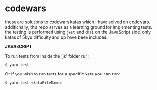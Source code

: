 # codewars
these are solutions to codewars katas which I have solved on codewars.
additionally, this repo serves as a learning ground for implementing tests.
the testing is performed using `jest` and `chai` on the JavaScript side.
only katas of 5kyu difficulty and up have been included.

**JAVASCRIPT**

To run tests from inside the 'js' folder run:

```$ yarn test```

Or if you wish to run tests for a specific kata you can run:

```$ yarn test <kataFileName>```

